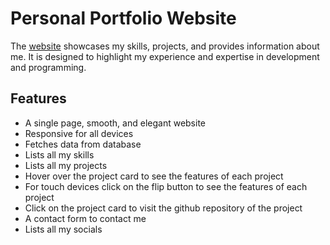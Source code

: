 # Personal Portfolio Website
The [website](https://pratham-jaiswal.club) showcases my skills, projects, and provides information about me. It is designed to highlight my experience and expertise in development and programming.

## Features
- A single page, smooth, and elegant website
- Responsive for all devices
- Fetches data from database
- Lists all my skills
- Lists all my projects
- Hover over the project card to see the features of each project
- For touch devices click on the flip button to see the features of each project
- Click on the project card to visit the github repository of the project
- A contact form to contact me
- Lists all my socials